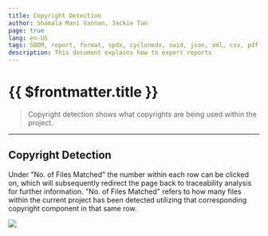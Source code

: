 ```yaml
---
title: Copyright Detection
author: Shamala Mani Vannan, Jackie Tan
page: true
lang: en-US
tags: SBOM, report, format, spdx, cyclonedx, swid, json, xml, csv, pdf, docx
description: This document explains how to export reports
---
```


<script setup>
import { companyConfig } from '../../../../config/companyConfig.js'
</script>

<ClientOnly>

# {{ $frontmatter.title }}

> Copyright detection shows what copyrights are being used within the project.

<hr class="thick" />

## Copyright Detection

Under "No. of Files Matched" the number within each row can be clicked on, which will subsequently redirect the page back to traceability analysis for further information. "No. of Files Matched" refers to how many files within the current project has been detected utilizing that corresponding copyright component in that same row.

  <div style="flex: 1;">
    <img src="/images/Code-Snippet/code-snippet9.png" />
  </div>

</ClientOnly>
